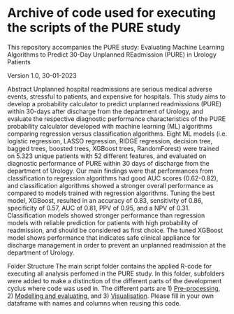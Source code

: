 # Archive of code used for executing the scripts of the PURE study

This repository accompanies the PURE study: Evaluating Machine Learning Algorithms to Predict 30-Day Unplanned REadmission (PURE) in Urology Patients

Version 1.0, 30-01-2023

Abstract
Unplanned hospital readmissions are serious medical adverse events, stressful to patients, and expensive for hospitals. This study aims to develop a probability calculator to predict unplanned readmissions (PURE) within 30-days after discharge from the department of Urology, and evaluate the respective diagnostic performance characteristics of the PURE probability calculator developed with machine learning (ML) algorithms comparing regression versus classification algorithms.
Eight ML models (i.e. logistic regression, LASSO regression, RIDGE regression, decision tree, bagged trees, boosted trees, XGBoost trees, RandomForest) were trained on 5.323 unique patients with 52 different features, and evaluated on diagnostic performance of PURE within 30 days of discharge from the department of Urology.
Our main findings were that performances from classification to regression algorithms had good AUC scores (0.62-0.82), and classification algorithms showed a stronger overall performance as compared to models trained with regression algorithms. Tuning the best model, XGBoost, resulted in an accuracy of 0.83, sensitivity of 0.86, specificity of 0.57, AUC of 0.81, PPV of 0.95, and a NPV of 0.31.
Classification models showed stronger performance than regression models with reliable prediction for patients with high probability of readmission, and should be considered as first choice. The tuned XGBoost model shows performance that indicates safe clinical appliance for discharge management in order to prevent an unplanned readmission at the department of Urology.

Folder Structure
The main script folder contains the applied R-code for executing all analysis perfomed in the PURE study. In this folder, subfolders were added to make a distinction of the different parts of the development cyclus where code was used in. The different parts are 1) [Pre-processing](https://github.com/koenwelvaars/PURE_study/tree/main/Pre-processing), 2) [Modelling and evaluating](https://github.com/koenwelvaars/PURE_study/tree/main/Modelling%20and%20evaluating), and 3) [Visualisation](https://github.com/koenwelvaars/PURE_study/tree/main/Visualisation). Please fill in your own dataframe with names and columns when reusing this code.
